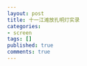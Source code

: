 ```yaml
---
layout: post
title: 十一江滩放孔明灯实录
categories:
- screen
tags: []
published: true
comments: true
---
```

<p></p>
